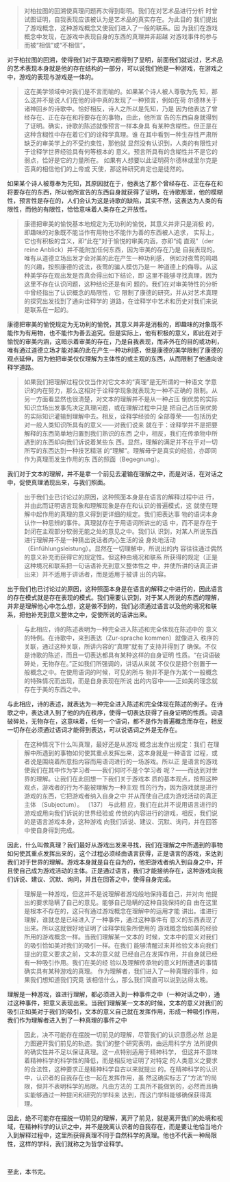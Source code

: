 <blockquote data-pid="rvt-IWvP">对柏拉图的回溯使真理问题再次得到彰明。我们在对艺术品进行分析 时曾试图证明，自我表现应该被认为是艺术品的真实存在。为此目的 我们提出了游戏概念，这种游戏概念又使我们进入了一般的联系。因 为我们在游戏概念中发现，在游戏中表现自身的东西的真理并非超越 对游戏事件的参与而被“相信”或“不相信”。</blockquote><p data-pid="aypt6DLn">对于柏拉图的回溯，使得我们对于真理问题得到了显明，前面我们就说过，艺术品的艺术表现本身就是他的存在结构的一部分，可以说我们他是一种游戏，在游戏之中，游戏的表现与游戏是一体的。</p><blockquote data-pid="x9D5CMVH">这在美学领域中对我们是不言而喻的。如果某个诗人被人尊敬为先 知，那么这并不是说人们在他的诗中真的发现了一种预言，例如在荷 尔德林关于诸神回乡的诗歌中。恰好相反，诗人之所以是先知，乃是 因为他表达了曾经存在、正在存在和将要存在的事物，由此，他所宣 告的东西自身就得到了证明。确实，诗歌的陈述就像预言一样本身具 有某种含糊性。但正是在这种含糊性中存在着它们的诠释学真理。谁 在其中看到一种生存性严肃所缺乏的审美学上的不受约束性，那他就 显然没有认识到，人类的有限性对于诠释学世界经验具有何等根本的 意义。预言所具有的含糊性并不是它的弱点，恰好是它的力量所在。 如果有人想要以此证明荷尔德林或里尔克是否真的相信他们的上帝或 天使，那这种研究肯定也是徒然的。 </blockquote><p data-pid="Am8QDlO-">如果某个诗人被尊奉为先知，其原因就在于，他表达了那个曾经存在、正在存在和将要存在的东西，所以他所宣告的东西自身就获得了证明，在诗歌那里，他的模糊性，预言性是存在的，人们会认为这是诗歌的缺陷，其实不然，这表达为人类的有限性，而他的有限性，恰恰意味着人类存在之开放性。</p><blockquote data-pid="YW48apub">康德把审美的愉悦基本地规定为无功利的愉悦，其意义并非只是消极 的，即趣味的对象既不能当作有用物也不能作为善的东西被人追求， 实际上，它也有积极的含义，即“此在”对于愉悦的审美内涵，亦即“纯 直观”（der reine Anblick）并不能附加任何东西，因为审美的存在乃是 自我表现的。唯有从道德立场出发才会对美的此在产生一种功利感， 例如对夜莺的鸣唱的兴趣，按照康德的说法，夜莺的骗人模仿乃是一 种道德上的侮辱。从这种美学存在观出发是否真会得出如下结论，即 这里不能够寻找真理，因为这里不存在认识问题，这种结论还是有问 题的。我们在对审美特性的分析中曾经指出了认识概念的局限性，它 限制了康德的研究，并从对艺术真理的探究出发找到了通向诠释学的 道路，在诠释学中艺术和历史对我们来说是联系在一起的。 </blockquote><p data-pid="F8xgBS8q">康德把审美的愉悦规定为无功利的愉悦，其意义并非是消极的，即趣味的对象既不能作为有用物，也不能作为善去追究。但是实际上，他有积极的意义，即此在对于愉悦的审美内涵，这暗示着审美的存在，乃是自我表现，而非外在的目的或功利，唯有通过道德立场才能对美的此在产生一种功利感，但是康德的美学限制了康德的观点延伸，因为他把审美仅仅理解为主体性的或主观的东西，从而限制了他通向诠释学道路。</p><blockquote data-pid="c0xYQiWs">如果我们把理解过程仅仅当作对它文本的“真理”是无所谓的一种语文 学意识的内在努力，那么这相对于诠释学现象就表现为一种不正确的 限制。从另一方面看显然也很清楚，对文本的理解并不是从一种占压 倒优势的实际知识立场出发事先决定真理问题，或在理解过程中只是 把自己占压倒优势的实际知识灌输到理解中去。相反，诠释学经验的 全部尊荣——包括历史对一般人类知识所具有的意义——对我们说来 就在于：诠释学并不是把要解释的东西简单地归置到我们熟识的东西 之中，相反，我们在传承物中所遇到的东西却向我们诉说着某些东 西。显然，理解的满足并不在于对一切所写的东西达到一种技艺精湛 的“理解”。理解毋宁是真实的经验，亦即同作为真理而发生作用的东 西的照面（Begegnung）。</blockquote><p data-pid="gES9Wv21">我们对于文本的理解，并不是拿一个前见去灌输在理解之中，而是对话，在对话之中，促使真理涌现出来，与我们照面。</p><blockquote data-pid="jIWDQv6P">出于我们业已讨论过的原因，这种照面本身是在语言的解释过程中进 行，并由此而证明语言现象和理解现象是存在和认识的普遍模式，这 就使在理解中起作用的真理的意义得到更详细的规定。我们把表达事 物的语词本身认作一种思辨的事件。真理就存在于用语词所讲出的话 中，而不是存在于封闭在主观部分软弱无能之处的意见之中。我们认 识到，对某人所说东西进行理解并不是一种猜出说话者内心生活的设 身处地活动（Einfühlungsleistung）。显然在一切理解中，所说出的内 容往往通过偶然的意义补充而获得它的规定性。但这种由境况和联系 所获得的规定（正是这种境况和联系把一句话语补充到意义整体性之 中，并使所讲的话真正讲出来）并不适用于讲话者，而是适用于被讲 出的内容。</blockquote><p data-pid="2j154vrZ">出于我们也已讨论过的原因，这种照面本身是在语言的解释之中进行的，因此语言的存在模式就是存在表现的模式。我们需要认识到，对于某人所说的东西的理解，并非是理解他心中怎么想，这是做不到的，我们必须通过语言以及他的境况和联系，把他补充到意义整体之中，促使所说的话讲出来。</p><blockquote data-pid="HketjiHQ">与此相应，诗的陈述表明为一种完全进入陈述和完全体现在陈述中的 意义的特例。在诗歌中，来到表达（Zur-sprache kommen）就像进入 秩序的关联，通过这种关联，所讲内容的“真理”就有了支持并得到了 确保。不仅是诗歌的陈述，而且一切表达都具有某种这样的自身证明 性质。“在词语破碎处，无物存在。”正如我们所强调的，讲话从来就 不仅仅是把个别置于一般概念之中。在使用语词的时候，可见的所与 物并不是作为某个一般概念的特殊情况而出现，而是自身表现在所说 出的内容中——正如美的理念就存在于美的东西之中。</blockquote><p data-pid="uT2URuQH">与此相应，诗的表述，就表达为一种完全进入陈述和完全体现在陈述的例子。在诗歌之中，表达进入到了他的内在秩序，使得一切表达获得了自身证明的性质。词语破碎处，无物存在，这意味着，任何一个语词，都不是作为普遍概念而存在，相反一切存在必须通过语词才能得到表达，可以说语词之外是无存在。</p><blockquote data-pid="aGeCQ7hj">在这种情况下什么叫真理，最好还是从游戏 概念出发作出规定：我们 在理解中所遇到的事物如何使其重点发挥出来，这本身就是一种语言 过程，或者说是围绕着所意指内容而用语词进行的一场游戏。所以正 是语言的游戏 使我们在其中作为学习者——我们何时不是个学习者 呢？——而达到对世界的理解。让我们在此回想一下我们关于游戏本 质的基本观点，按照这种观点，游戏者的行为不能被理解为一种主观 性的行为，因为游戏就是进行游戏的东西，它把游戏者纳入自身之中 并从而使自己成为游戏活动的真正主体 （Subjectum）。 〔137〕 与此相 应，我们在此并不说用语言进行的游戏或用向我们诉说的世界经验或 传统的内容进行的游戏，相反，我们说的是语言游戏本身，这种游戏 向我们诉说、建议、沉默、询问，并在回答中使自身得到完成。</blockquote><p data-pid="nnPDeeO6">因此，什么叫做真理？我们最好从游戏出发来寻找，我们在理解之中所遇到的事物如何使其重点发挥出来的，这个过程必须经由语言获得，正是语言的游戏，来达到我们对于世界的理解。游戏本身就是自在自为的，他把游戏者纳入到自身之中，并且使自己成为游戏活动的主体。正是通过语言，我们才能接纳存在，这种游戏向我们诉说、建议、沉默、询问，并且在回答之中，使得自身完成。</p><blockquote data-pid="ePd951n5">理解是一种游戏，但这并不是说理解者游戏般地保持着自己，并对向 他提出的要求隐瞒了自己的意见。能够自己隐瞒的这种自我保持的自 由在这里是根本不存在的，这只有通过游戏概念在理解中的运用才能 讲出。谁进行理解，谁就总是已经进入了一种事件，通过这种事件有 意义的东西表现了出来。所以这就很好地证明了诠释学现象所使用的 游戏概念恰如美的经验所用的游戏概念一样。当我们理解某一文本的 时候，文本中的意义对我们的吸引恰如美对我们的吸引一样。在我们 能够清醒过来并检验文本向我们提出的意义要求之前，文本的意义就 已经自己在发挥作用，并自身就已经有一种吸引作用。我们在美的经 验以及理解传承物的意义时所遭遇的事情确实具有某种游戏的真理。 作为理解者，我们进入了一种真理的事件，如果我们想知道我们究竟 该相信什么，那么我们简直可以说到达得太晚。</blockquote><p data-pid="EoYfnIlJ">理解是一种游戏，谁进行理解，都必须进入到一种事件之中（一种对话之中），通过这种事件，把意义表现出来。当我们理解某一文本的时候，文本的意义对我们的吸引正如美对于我们的吸引，文本的意义自己就在发挥作用，形成一种吸引作用，我们作为理解者进入到了一种真理的事件之中</p><blockquote data-pid="Znjjo7bM">因此，决不可能存在摆脱一切前见的理解，尽管我们的认识意愿必然 总是力图避开我们前见的轨迹。我们的整个研究表明，由运用科学方 法所提供的确实性并不足以保证真理。这一点特别适用于精神科学， 但这并不意味着精神科学的科学性的降低，而是相反地证明了对特定 的人类意义之要求的合法性，这种要求正是精神科学自古以来就提出 的。在精神科学的认识中，认识者的自我存在也一起在发挥作用，虽 然这确实标志了“方法”的局限，但并不表明科学的局限。凡由方法的 工具所不能做到的，必然而且确实能够通过一种提问和研究的学科来 达到，而这门学科能够确保获得真理。</blockquote><p data-pid="eYdwa3ko">因此，绝不可能存在摆脱一切前见的理解，离开了前见，就是离开我们的处境和视域，在精神科学的认识之中，并不是脱离认识者的自我存在，而是要让他恰当地介入到解释过程中，这里所获得真理不同于自然科学的真理。他也不代表一种局限性，这样的学科，我们就称之为哲学诠释学。</p><p><br></p><p data-pid="ymU8ytkm">至此，本书完。</p><p></p><p></p><p></p><p></p><p></p>